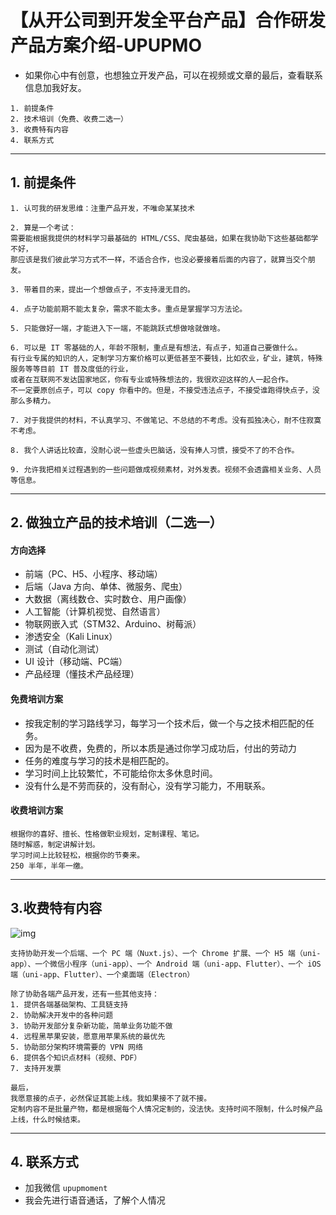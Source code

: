 
# 【从开公司到开发全平台产品】合作研发产品方案介绍-UPUPMO

- 如果你心中有创意，也想独立开发产品，可以在视频或文章的最后，查看联系信息加我好友。

```
1. 前提条件
2. 技术培训（免费、收费二选一）
3. 收费特有内容
4. 联系方式
```


-------------------------------------------------------------------

## 1. 前提条件

```
1. 认可我的研发思维：注重产品开发，不唯命某某技术

2. 算是一个考试：
需要能根据我提供的材料学习最基础的 HTML/CSS、爬虫基础，如果在我协助下这些基础都学不好，
那应该是我们彼此学习方式不一样，不适合合作，也没必要接着后面的内容了，就算当交个朋友。

3. 带着目的来，提出一个想做点子，不支持漫无目的。

4. 点子功能前期不能太复杂，需求不能太多。重点是掌握学习方法论。

5. 只能做好一端，才能进入下一端，不能跳跃式想做啥就做啥。

6. 可以是 IT 零基础的人，年龄不限制，重点是有想法，有点子，知道自己要做什么。
有行业专属的知识的人，定制学习方案价格可以更低甚至不要钱，比如农业，矿业，建筑，特殊服务等等目前 IT 普及度低的行业，
或者在互联网不发达国家地区，你有专业或特殊想法的，我很欢迎这样的人一起合作。
不一定要原创点子，可以 copy 你看中的。但是，不接受违法点子，不接受谁跑得快点子，没那么多精力。

7. 对于我提供的材料，不认真学习、不做笔记、不总结的不考虑。没有孤独决心，耐不住寂寞不考虑。

8. 我个人讲话比较直，没耐心说一些虚头巴脑话，没有捧人习惯，接受不了的不合作。

9. 允许我把相关过程遇到的一些问题做成视频素材，对外发表。视频不会透露相关业务、人员等信息。

```

-------------------------------------------------------------------

## 2. 做独立产品的技术培训（二选一）

#### 方向选择

- 前端（PC、H5、小程序、移动端）
- 后端（Java 方向、单体、微服务、爬虫）
- 大数据（离线数仓、实时数仓、用户画像）
- 人工智能（计算机视觉、自然语言）
- 物联网嵌入式（STM32、Arduino、树莓派）
- 渗透安全（Kali Linux）
- 测试（自动化测试）
- UI 设计（移动端、PC端）
- 产品经理（懂技术产品经理）


#### 免费培训方案

- 按我定制的学习路线学习，每学习一个技术后，做一个与之技术相匹配的任务。
- 因为是不收费，免费的，所以本质是通过你学习成功后，付出的劳动力
- 任务的难度与学习的技术是相匹配的。
- 学习时间上比较繁忙，不可能给你太多休息时间。
- 没有什么是不劳而获的，没有耐心，没有学习能力，不用联系。


#### 收费培训方案

```
根据你的喜好、擅长、性格做职业规划，定制课程、笔记。
随时解惑，制定讲解计划。
学习时间上比较轻松，根据你的节奏来。
250 半年，半年一缴。
```

-------------------------------------------------------------------

## 3.收费特有内容

![img](https://openfilecdn.upupmo.com/upupmo-article/2022/baiduyun.png)

```
支持协助开发一个后端、一个 PC 端（Nuxt.js）、一个 Chrome 扩展、一个 H5 端（uni-app）、一个微信小程序（uni-app）、一个 Android 端（uni-app、Flutter）、一个 iOS 端（uni-app、Flutter）、一个桌面端（Electron）

除了协助各端产品开发，还有一些其他支持：
1. 提供各端基础架构、工具链支持
2. 协助解决开发中的各种问题
3. 协助开发部分复杂新功能，简单业务功能不做
4. 远程黑苹果安装，愿意用苹果系统的最优先
5. 协助部分架构环境需要的 VPN 网络
6. 提供各个知识点材料（视频、PDF）
7. 支持开发票

最后，
我愿意接的点子，必然保证其能上线。我如果接不了就不接。
定制内容不是批量产物，都是根据每个人情况定制的，没法快。支持时间不限制，什么时候产品上线，什么时候结束。
```


-------------------------------------------------------------------



## 4. 联系方式

- 加我微信 `upupmoment`
- 我会先进行语音通话，了解个人情况


